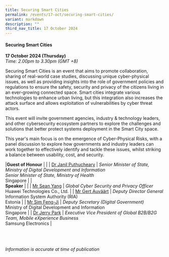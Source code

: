 ```yaml
---
title: Securing Smart Cities
permalink: /events/17-oct/securing-smart-cities/
variant: markdown
description: ""
third_nav_title: 17 October 2024
---
```

#### **Securing Smart Cities**

**17 October 2024 (Thursday)**  
*Time: 2.00pm to 3.30pm (GMT +8)*

Securing Smart Cities is an event that aims to promote collaboration, sharing of real-world case studies, discussing unique cyber-physical issues, as well as providing insights into the role of government policies and regulations to ensure the safety, security and privacy of the citizens living in an ever-growing connected space. Smart cities integrate various technologies to enhance urban living, but this integration also increases the attack surface and allows exploitation of vulnerabilities by cyber threat actors.
 
This event will invite government agencies, industry &amp; technology leaders, and other cybersecurity ecosystem partners to explore the challenges and solutions that better protect systems deployment in the Smart City space. 
 
This year's main focus is on the emergence of Cyber-Physical Risks, with a panel discussion to explore how governments and industry leaders can work together to effectively identify and tackle these issues, whilst striking a balance between usability, cost, and security.

|**Guest of Honour**          |                                                              |
| [Dr Janil Puthucheary](/speakers/dr-janil-puthucheary/)  | *Senior Minister of State, Ministry of Digital Development and Information* <br>*Senior Minister of State, Ministry of Health*<br>Singapore     |
|<br>**Speaker**          |                                                              |
| [Mr Sean Yang](/speakers/mr-sean-yang/)  | *Global Cyber Security and Privacy Officer* <br>Huawei Technologies Co., Ltd.     |
| [Mr Gert Auväärt](/speakers/mr-gert-auvaart/)  | *Deputy Director General*<br> Information System Authority (RIA) <br>Estonia     |
| [Mr Sim Feng-Ji](/speakers/mr-sim-feng-ji/)  | *Deputy Secretary (Digital Government)* <br>Ministry of Digital Development and Information<br>Singapore     |
| [Dr Jerry Park](/speakers/dr-jerry-park/)  | *Executive Vice President of Global B2B/B2G Team, Mobile eXperience Business* <br>Samsung Electronics     |

<br><br><br>
*Information is accurate at time of publication*